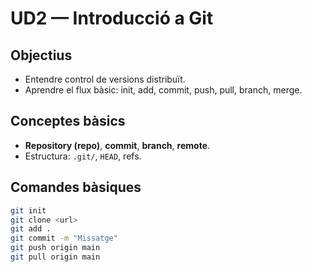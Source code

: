 # UD2 — Introducció a Git

## Objectius
- Entendre control de versions distribuït.
- Aprendre el flux bàsic: init, add, commit, push, pull, branch, merge.

## Conceptes bàsics
- **Repository (repo)**, **commit**, **branch**, **remote**.
- Estructura: `.git/`, `HEAD`, refs.

## Comandes bàsiques
```bash
git init
git clone <url>
git add .
git commit -m "Missatge"
git push origin main
git pull origin main
```